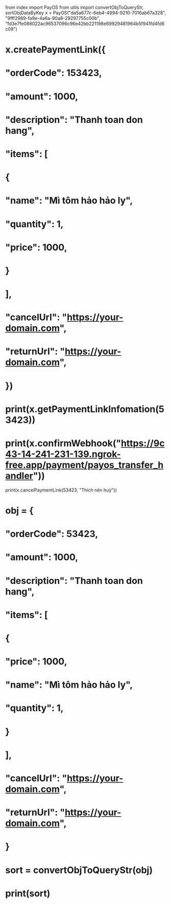 from index import PayOS
from utils import convertObjToQueryStr, sortObjDataByKey
x =  PayOS("da5a677c-6eb4-4994-9210-7016ab67a328", "9fff2989-fa9e-4a6a-90a8-29297755c00b", "fd3e7fe088022ac96537096c96e42bb221198e69929481964b5f941fd4fd6c09")

# x.createPaymentLink({
#     "orderCode": 153423,
#     "amount": 1000,
#     "description": "Thanh toan don hang",
#     "items": [
#       {
#         "name": "Mì tôm hảo hảo ly",
#         "quantity": 1,
#         "price": 1000,
#       }
#     ],
#     "cancelUrl": "https://your-domain.com",
#     "returnUrl": "https://your-domain.com",
# })

# print(x.getPaymentLinkInfomation(53423))

# print(x.confirmWebhook("https://9c43-14-241-231-139.ngrok-free.app/payment/payos_transfer_handler"))
print(x.cancelPaymentLink(53423, "Thích nên huỷ"))
# obj = {
#     "orderCode": 53423,
#     "amount": 1000,
#     "description": "Thanh toan don hang",
#     "items": [
#       {
#         "price": 1000,
#         "name": "Mì tôm hảo hảo ly",
#         "quantity": 1,
#       }
#     ],
#     "cancelUrl": "https://your-domain.com",
#     "returnUrl": "https://your-domain.com",
# }

# sort = convertObjToQueryStr(obj)

# print(sort)